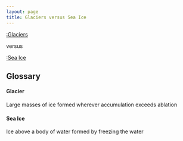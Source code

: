 ```yaml
---
layout: page
title: Glaciers versus Sea Ice
---
```


[:Glaciers](#Glacier)

versus

[:Sea Ice](#SeaIce)

## Glossary
#### Glacier
Large masses of ice formed wherever accumulation exceeds ablation

#### Sea Ice
Ice above a body of water formed by freezing the water